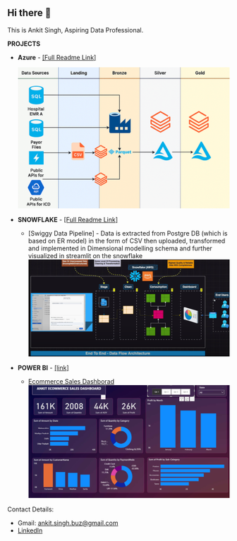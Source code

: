 ## Hi there 👋
This is Ankit Singh, Aspiring Data Professional.

**PROJECTS**
   - **Azure** - [[Full Readme Link]](https://github.com/codeSavvy-ln/Azure-Data-Pipeline-Project/tree/main)

        ![logo](https://github.com/codeSavvy-ln/Azure-Data-Pipeline-Project/blob/main/project%20architecture%20snapshot.png)

   - **SNOWFLAKE** - [[Full Readme Link]](https://github.com/codeSavvy-ln/Snowflake/tree/main/Swiggy%20Data%20Pipeline)
      - [Swiggy Data Pipeline] - Data is extracted from Postgre DB (which is based on ER model) in the form of CSV then uploaded, transformed and implemented in Dimensional modelling schema and further visualized in streamlit on the snowflake
       ![logo](https://github.com/codeSavvy-ln/Snowflake/blob/main/Swiggy%20Data%20Pipeline/End-to-End%20data%20flow%20architecture.png)


  - **POWER BI** - [[link]](https://github.com/codeSavvy-ln/Power-BI/tree/main)
     - [Ecommerce Sales Dashborad](https://github.com/codeSavvy-ln/Power-BI/tree/main/Ankit%20Ecommerce%20Sales%20Dashboard%20Project) 
        ![logo](https://github.com/codeSavvy-ln/Power-BI/blob/6e9bbf99ca732d203a88f9b4abd4274fa901c90f/Ankit%20Ecommerce%20Sales%20Dashboard%20Project/Ankit%20Ecommerce%20Sales%20Dashboard%20SS.png)

<!--
**codeSavvy-ln/codeSavvy-ln** is a ✨ _special_ ✨ repository because its `README.md` (this file) appears on your GitHub profile.

Here are some ideas to get you started:

- 🔭 I’m currently working on ...
- 🌱 I’m currently learning ...
- 👯 I’m looking to collaborate on ...
- 🤔 I’m looking for help with ...
- 💬 Ask me about ...
- 📫 How to reach me: ...
- 😄 Pronouns: ...
- ⚡ Fun fact: ...
-->

Contact Details:
- Gmail: ankit.singh.buz@gmail.com
- [LinkedIn](https://www.linkedin.com/in/ankit-singh-a168692b5/)

